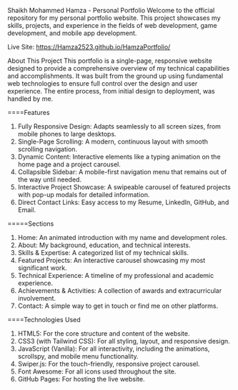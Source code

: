 Shaikh Mohammed Hamza - Personal Portfolio
Welcome to the official repository for my personal portfolio website. This project showcases my skills, projects, and experience in the fields of web development, game development, and mobile app development.

Live Site: https://Hamza2523.github.io/HamzaPortfolio/

About This Project
This portfolio is a single-page, responsive website designed to provide a comprehensive overview of my technical capabilities and accomplishments. It was built from the ground up using fundamental web technologies to ensure full control over the design and user experience. The entire process, from initial design to deployment, was handled by me.

====Features
1. Fully Responsive Design: Adapts seamlessly to all screen sizes, from mobile phones to large desktops.
2. Single-Page Scrolling: A modern, continuous layout with smooth scrolling navigation.
3. Dynamic Content: Interactive elements like a typing animation on the home page and a project carousel.
4. Collapsible Sidebar: A mobile-first navigation menu that remains out of the way until needed.
5. Interactive Project Showcase: A swipeable carousel of featured projects with pop-up modals for detailed information.
6. Direct Contact Links: Easy access to my Resume, LinkedIn, GitHub, and Email.

=====Sections
1. Home: An animated introduction with my name and development roles.
2. About: My background, education, and technical interests.
3. Skills & Expertise: A categorized list of my technical skills.
4. Featured Projects: An interactive carousel showcasing my most significant work.
5. Technical Experience: A timeline of my professional and academic experience.
6. Achievements & Activities: A collection of awards and extracurricular involvement.
7. Contact: A simple way to get in touch or find me on other platforms.

====Technologies Used
1. HTML5: For the core structure and content of the website.
2. CSS3 (with Tailwind CSS): For all styling, layout, and responsive design.
3. JavaScript (Vanilla): For all interactivity, including the animations, scrollspy, and mobile menu functionality.
4. Swiper.js: For the touch-friendly, responsive project carousel.
5. Font Awesome: For all icons used throughout the site.
6. GitHub Pages: For hosting the live website.
